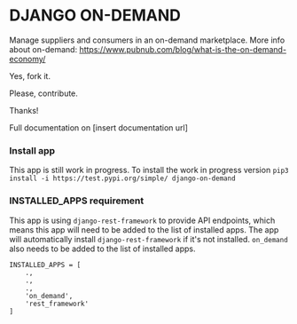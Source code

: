 # DJANGO ON-DEMAND

Manage suppliers and consumers in an on-demand marketplace. 
More info about on-demand: https://www.pubnub.com/blog/what-is-the-on-demand-economy/

Yes, fork it.

Please, contribute.

Thanks!

Full documentation on [insert documentation url]

### Install app
This app is still work in progress. To install the work in progress version 
`pip3 install -i https://test.pypi.org/simple/ django-on-demand`

### INSTALLED_APPS requirement
This app is using `django-rest-framework` to provide API endpoints, which means this app will need to be added to the list of installed apps.
The app will automatically install `django-rest-framework` if it's not installed.
`on_demand` also needs to be added to the list of installed apps.

```
INSTALLED_APPS = [
    .,
    .,
    .,
    'on_demand',
    'rest_framework'
]
```